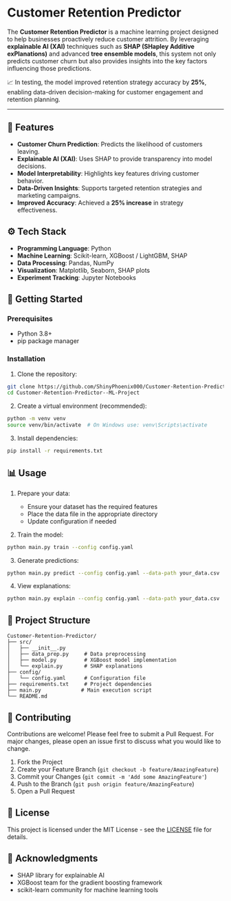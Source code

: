 # Customer Retention Predictor

The **Customer Retention Predictor** is a machine learning project designed to help businesses proactively reduce customer attrition. By leveraging **explainable AI (XAI)** techniques such as **SHAP (SHapley Additive exPlanations)** and advanced **tree ensemble models**, this system not only predicts customer churn but also provides insights into the key factors influencing those predictions.

📈 In testing, the model improved retention strategy accuracy by **25%**, enabling data-driven decision-making for customer engagement and retention planning.

---

## 🔑 Features
- **Customer Churn Prediction**: Predicts the likelihood of customers leaving.  
- **Explainable AI (XAI)**: Uses SHAP to provide transparency into model decisions.  
- **Model Interpretability**: Highlights key features driving customer behavior.  
- **Data-Driven Insights**: Supports targeted retention strategies and marketing campaigns.  
- **Improved Accuracy**: Achieved a **25% increase** in strategy effectiveness.  

## ⚙️ Tech Stack
- **Programming Language**: Python  
- **Machine Learning**: Scikit-learn, XGBoost / LightGBM, SHAP  
- **Data Processing**: Pandas, NumPy  
- **Visualization**: Matplotlib, Seaborn, SHAP plots  
- **Experiment Tracking**: Jupyter Notebooks  

## 🚀 Getting Started

### Prerequisites
- Python 3.8+
- pip package manager

### Installation

1. Clone the repository:
```bash
git clone https://github.com/ShinyPhoenix000/Customer-Retention-Predictor--ML-Project.git
cd Customer-Retention-Predictor--ML-Project
```

2. Create a virtual environment (recommended):
```bash
python -m venv venv
source venv/bin/activate  # On Windows use: venv\Scripts\activate
```

3. Install dependencies:
```bash
pip install -r requirements.txt
```

## 📊 Usage

1. Prepare your data:
   - Ensure your dataset has the required features
   - Place the data file in the appropriate directory
   - Update configuration if needed

2. Train the model:
```bash
python main.py train --config config.yaml
```

3. Generate predictions:
```bash
python main.py predict --config config.yaml --data-path your_data.csv
```

4. View explanations:
```bash
python main.py explain --config config.yaml --data-path your_data.csv
```

## 📁 Project Structure
```
Customer-Retention-Predictor/
├── src/
│   ├── __init__.py
│   ├── data_prep.py     # Data preprocessing
│   ├── model.py         # XGBoost model implementation
│   └── explain.py       # SHAP explanations
├── config/
│   └── config.yaml      # Configuration file
├── requirements.txt     # Project dependencies
├── main.py             # Main execution script
└── README.md
```

## 🤝 Contributing
Contributions are welcome! Please feel free to submit a Pull Request. For major changes, please open an issue first to discuss what you would like to change.

1. Fork the Project
2. Create your Feature Branch (`git checkout -b feature/AmazingFeature`)
3. Commit your Changes (`git commit -m 'Add some AmazingFeature'`)
4. Push to the Branch (`git push origin feature/AmazingFeature`)
5. Open a Pull Request

## 📝 License
This project is licensed under the MIT License - see the [LICENSE](LICENSE) file for details.

## 🙏 Acknowledgments
- SHAP library for explainable AI
- XGBoost team for the gradient boosting framework
- scikit-learn community for machine learning tools